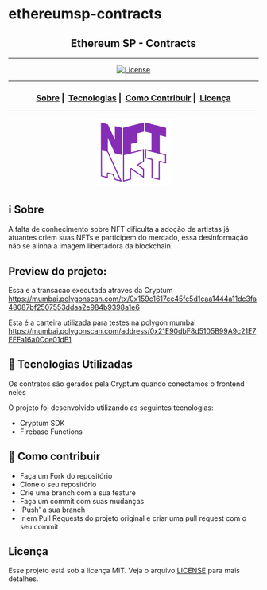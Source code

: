 # ethereumsp-contracts

<h2 align="center">Ethereum SP - Contracts</h2>

___



<p align="center">
  <a href="LICENSE">
    <img alt="License" src="https://img.shields.io/badge/license-MIT-%23F8952D">
  </a>
</p>

___

<h3 align="center">
  <a href="#information_source-sobre">Sobre</a>&nbsp;|&nbsp;
  <a href="#rocket-tecnologias-utilizadas">Tecnologias</a>&nbsp;|&nbsp;
  <a href="#link-como-contribuir">Como Contribuir</a>&nbsp;|&nbsp;
  <a href="#licença">Licença</a>
</h3>

___

<p align="center"> 
<img src="https://raw.githubusercontent.com/BrunoEleodoro/BrunoEleodoro/master/NFT_LOGO_OKPrancheta%203%20co%CC%81pia.png" width="30%"/>
</p>


## :information_source: Sobre

A falta de conhecimento sobre NFT dificulta a adoção de artistas já atuantes criem suas NFTs e participem do mercado, essa desinformação não se alinha a imagem libertadora da blockchain.

## Preview do projeto:

Essa e a transacao executada atraves da Cryptum
https://mumbai.polygonscan.com/tx/0x159c1617cc45fc5d1caa1444a11dc3fa48087bf2507553ddaa2e984b9398a1e6

Esta é a carteira utilizada para testes na polygon mumbai
https://mumbai.polygonscan.com/address/0x21E90dbF8d5105B99A9c21E7EFFa16a0Cce01dE1

## :rocket: Tecnologias Utilizadas 

Os contratos são gerados pela Cryptum quando conectamos o frontend neles
  
O projeto foi desenvolvido utilizando as seguintes tecnologias:
  
  
  - Cryptum SDK
  - Firebase Functions


## :link: Como contribuir 

- Faça um Fork do repositório
- Clone o seu repositório
- Crie uma branch com a sua feature
- Faça um commit com suas mudanças
- 'Push' a sua branch
- Ir em Pull Requests do projeto original e criar uma pull request com o seu commit

## Licença 

Esse projeto está sob a licença MIT. Veja o arquivo [LICENSE](LICENSE) para mais detalhes.
    

